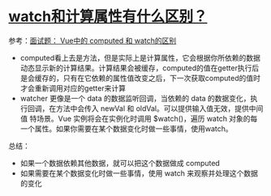 # [watch和计算属性有什么区别？](https://github.com/haizlin/fe-interview/issues/264)

参考：[面试题： Vue中的 computed 和 watch的区别](https://juejin.im/post/5c9990d6f265da60ea146d21)

- computed看上去是方法，但是实际上是计算属性，它会根据你所依赖的数据动态显示新的计算结果。计算结果会被缓存，computed的值在getter执行后是会缓存的，只有在它依赖的属性值改变之后，下一次获取computed的值时才会重新调用对应的getter来计算
- watcher 更像是一个 data 的数据监听回调，当依赖的 data 的数据变化，执行回调，在方法中会传入 newVal 和 oldVal。可以提供输入值无效，提供中间值 特场景。Vue 实例将会在实例化时调用 $watch()，遍历 watch 对象的每一个属性。如果你需要在某个数据变化时做一些事情，使用watch。

总结：

- 如果一个数据依赖其他数据，就可以把这个数据做成 computed
- 如果需要在某个数据变化时做一些事情，使用 watch 来观察并处理这个数据的变化
